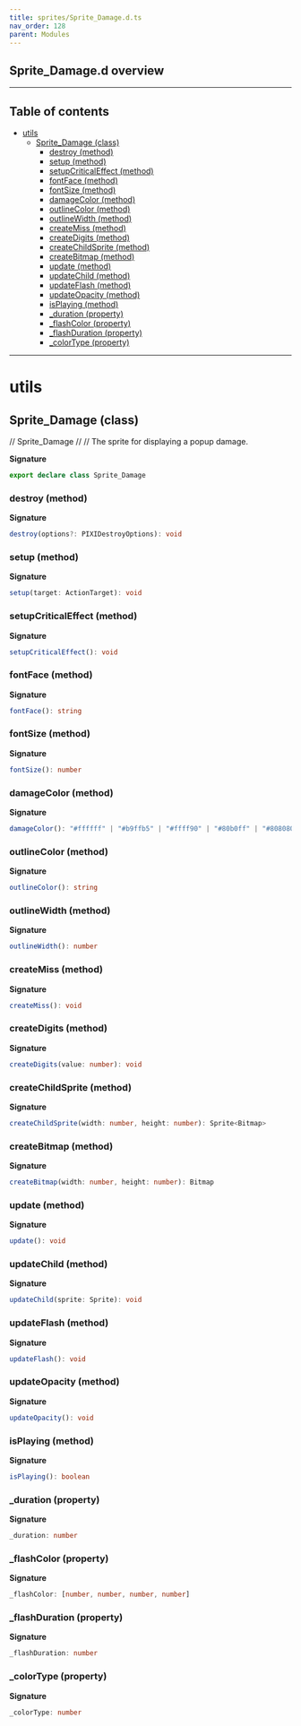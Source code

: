 ```yaml
---
title: sprites/Sprite_Damage.d.ts
nav_order: 128
parent: Modules
---
```


## Sprite_Damage.d overview

---

<h2 class="text-delta">Table of contents</h2>

- [utils](#utils)
  - [Sprite_Damage (class)](#sprite_damage-class)
    - [destroy (method)](#destroy-method)
    - [setup (method)](#setup-method)
    - [setupCriticalEffect (method)](#setupcriticaleffect-method)
    - [fontFace (method)](#fontface-method)
    - [fontSize (method)](#fontsize-method)
    - [damageColor (method)](#damagecolor-method)
    - [outlineColor (method)](#outlinecolor-method)
    - [outlineWidth (method)](#outlinewidth-method)
    - [createMiss (method)](#createmiss-method)
    - [createDigits (method)](#createdigits-method)
    - [createChildSprite (method)](#createchildsprite-method)
    - [createBitmap (method)](#createbitmap-method)
    - [update (method)](#update-method)
    - [updateChild (method)](#updatechild-method)
    - [updateFlash (method)](#updateflash-method)
    - [updateOpacity (method)](#updateopacity-method)
    - [isPlaying (method)](#isplaying-method)
    - [\_duration (property)](#_duration-property)
    - [\_flashColor (property)](#_flashcolor-property)
    - [\_flashDuration (property)](#_flashduration-property)
    - [\_colorType (property)](#_colortype-property)

---

# utils

## Sprite_Damage (class)

// Sprite_Damage
//
// The sprite for displaying a popup damage.

**Signature**

```ts
export declare class Sprite_Damage
```

### destroy (method)

**Signature**

```ts
destroy(options?: PIXIDestroyOptions): void
```

### setup (method)

**Signature**

```ts
setup(target: ActionTarget): void
```

### setupCriticalEffect (method)

**Signature**

```ts
setupCriticalEffect(): void
```

### fontFace (method)

**Signature**

```ts
fontFace(): string
```

### fontSize (method)

**Signature**

```ts
fontSize(): number
```

### damageColor (method)

**Signature**

```ts
damageColor(): "#ffffff" | "#b9ffb5" | "#ffff90" | "#80b0ff" | "#808080"
```

### outlineColor (method)

**Signature**

```ts
outlineColor(): string
```

### outlineWidth (method)

**Signature**

```ts
outlineWidth(): number
```

### createMiss (method)

**Signature**

```ts
createMiss(): void
```

### createDigits (method)

**Signature**

```ts
createDigits(value: number): void
```

### createChildSprite (method)

**Signature**

```ts
createChildSprite(width: number, height: number): Sprite<Bitmap>
```

### createBitmap (method)

**Signature**

```ts
createBitmap(width: number, height: number): Bitmap
```

### update (method)

**Signature**

```ts
update(): void
```

### updateChild (method)

**Signature**

```ts
updateChild(sprite: Sprite): void
```

### updateFlash (method)

**Signature**

```ts
updateFlash(): void
```

### updateOpacity (method)

**Signature**

```ts
updateOpacity(): void
```

### isPlaying (method)

**Signature**

```ts
isPlaying(): boolean
```

### \_duration (property)

**Signature**

```ts
_duration: number
```

### \_flashColor (property)

**Signature**

```ts
_flashColor: [number, number, number, number]
```

### \_flashDuration (property)

**Signature**

```ts
_flashDuration: number
```

### \_colorType (property)

**Signature**

```ts
_colorType: number
```
